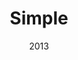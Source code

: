 ---
title: Simple
_img: simple.jpg
size: 13 x 13 inches, Framed
medium: Ink on 140-pound Watercolor Paper
date: 2013
_render: false
--- 